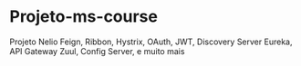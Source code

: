 # Projeto-ms-course
Projeto Nelio Feign, Ribbon, Hystrix, OAuth, JWT, Discovery Server Eureka, API Gateway Zuul, Config Server, e muito mais
